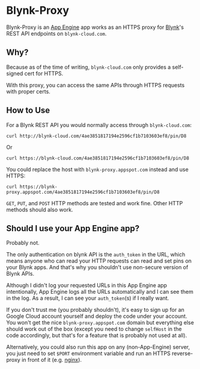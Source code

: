 # Blynk-Proxy

Blynk-Proxy is an [App Engine](https://cloud.google.com/appengine/)
app works as an HTTPS proxy for [Blynk](https://www.blynk.cc/)'s
REST API endpoints on `blynk-cloud.com`.

## Why?

Because as of the time of writing,
`blynk-cloud.com` only provides a self-signed cert for HTTPS.

With this proxy, you can access the same APIs through HTTPS requests with proper
certs.

## How to Use

For a Blynk REST API you would normally access through `blynk-cloud.com`:

```
curl http://blynk-cloud.com/4ae3851817194e2596cf1b7103603ef8/pin/D8
```

Or

```
curl https://blynk-cloud.com/4ae3851817194e2596cf1b7103603ef8/pin/D8
```

You could replace the host with `blynk-proxy.appspot.com` instead and use
HTTPS:

```
curl https://blynk-proxy.appspot.com/4ae3851817194e2596cf1b7103603ef8/pin/D8
```

`GET`, `PUT`, and `POST` HTTP methods are tested and work fine. Other HTTP
methods should also work.

## Should I use your App Engine app?

Probably not.

The only authentication on blynk API is the `auth_token` in the URL,
which means anyone who can read your HTTP requests can read and set pins on your
Blynk apps. And that's why you shouldn't use non-secure version of Blynk APIs.

Although I didn't log your requested URLs in this App Engine app intentionally,
App Engine logs all the URLs automatically and I can see them in the log.
As a result, I can see your `auth_token`(s) if I really want.

If you don't trust me (you probably shouldn't),
it's easy to sign up for an Google Cloud account yourself and deploy the code
under your account.
You won't get the nice `blynk-proxy.appspot.com` domain but everything else
should work out of the box
(except you need to change `selfHost` in the code accordingly,
but that's for a feature that is probably not used at all).

Alternatively, you could also run this app on any (non-App-Engine) server,
you just need to set `$PORT` environment variable and run an HTTPS reverse-proxy
in front of it (e.g. [nginx](https://www.nginx.com/)).
